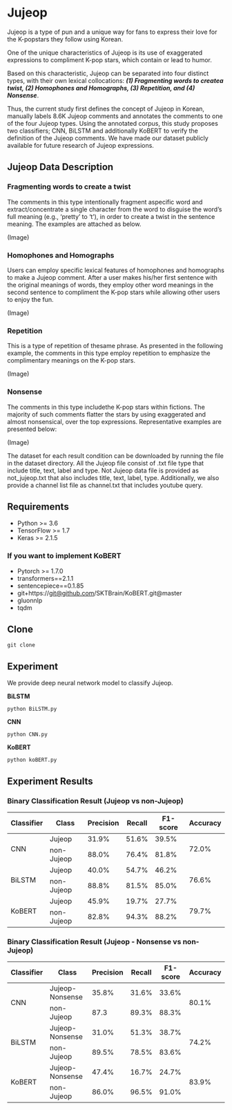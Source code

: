 # Jujeop

Jujeop is  a  type  of  pun  and  a  unique  way for  fans  to  express  their  love  for  the  K-popstars  they  follow  using  Korean. 

One  of  the unique  characteristics  of Jujeop is  its  use  of exaggerated expressions to compliment K-pop stars, which contain or lead to humor. 

Based on this characteristic, Jujeop can be separated into four distinct types, with their own lexical collocations: 
***(1) Fragmenting words to createa twist, (2) Homophones and Homographs, (3) Repetition, and (4) Nonsense***. 

Thus, the current study first defines the concept of Jujeop in Korean, manually labels 8.6K Jujeop comments and annotates the comments to one of the four Jujeop types. Using the annotated corpus, this study proposes two classifiers; CNN, BiLSTM and additionally KoBERT to verify the definition of the Jujeop comments. We have made our dataset publicly available for future research of Jujeop expressions.


## Jujeop Data Description
### Fragmenting  words  to  create  a  twist
The comments in this type intentionally fragment aspecific word and extract/concentrate a single character from the word to disguise the word’s full meaning (e.g., ‘pretty’ to ‘t’), in order to create a twist in the sentence meaning. The examples are attached as below. 

(Image)


### Homophones and Homographs
Users can employ specific lexical features of homophones and homographs to make a Jujeop comment. After a user makes his/her first sentence with the original meanings of words, they employ other word meanings in the second sentence to compliment the K-pop stars while allowing other users to enjoy the fun.

(Image)


### Repetition
This is a type of repetition of thesame phrase. As presented in the following example, the comments in this type employ repetition to emphasize the complimentary meanings on the K-pop stars.

(Image)


### Nonsense
The comments in this type includethe K-pop stars within fictions. The majority of such comments flatter the stars by using exaggerated and almost nonsensical, over the top expressions. Representative examples are presented below:

(Image)


The dataset for each result condition can be downloaded by running the file in the dataset directory. All the Jujeop file consist of .txt file type that include title, text, label and	type. Not Jujeop data file is provided as not_jujeop.txt that also includes title, text, label, type. Additionally, we also provide a channel list file as channel.txt that includes youtube query.


## Requirements
* Python >= 3.6
* TensorFlow >= 1.7
* Keras >= 2.1.5

### If you want to implement KoBERT
* Pytorch >= 1.7.0
* transformers==2.1.1
* sentencepiece==0.1.85
* git+https://git@github.com/SKTBrain/KoBERT.git@master
* gluonnlp
* tqdm

## Clone
```
git clone 
```

## Experiment
We provide deep neural network model to classify Jujeop.

**BiLSTM**
```
python BiLSTM.py
```
**CNN**
```
python CNN.py
```
**KoBERT**
```
python koBERT.py
```

## Experiment Results

### Binary Classification Result (Jujeop vs non-Jujeop)
<table class="tg">
<thead>
  <tr>
    <th class="tg-0pky">Classifier</th>
    <th class="tg-0pky">Class</th>
    <th class="tg-0lax">Precision</th>
    <th class="tg-0lax">Recall</th>
    <th class="tg-0pky">F1-score</th>
    <th class="tg-0lax">Accuracy</th>
  </tr>
</thead>
<tbody>
  <tr>
    <td class="tg-0pky" rowspan="2">CNN</td>
    <td class="tg-0pky">Jujeop</td>
    <td class="tg-0lax"><span style="font-weight:400;font-style:normal;text-decoration:none">31.9%</span></td>
    <td class="tg-0lax"><span style="font-weight:400;font-style:normal;text-decoration:none">51.6%</span></td>
    <td class="tg-0pky"><span style="font-weight:400;font-style:normal;text-decoration:none">39.5%</span></td>
    <td class="tg-0lax" rowspan="2"><span style="font-weight:400;font-style:normal;text-decoration:none">72.0%</span></td>
  </tr>
  <tr>
    <td class="tg-0pky">non-Jujeop</td>
    <td class="tg-0lax">88.0%</td>
    <td class="tg-0lax">76.4%</td>
    <td class="tg-0pky">81.8%</td>
  </tr>
  <tr>
    <td class="tg-0lax" rowspan="2">BiLSTM</td>
    <td class="tg-0lax">Jujeop</td>
    <td class="tg-0lax">40.0%</td>
    <td class="tg-0lax">54.7%</td>
    <td class="tg-0lax">46.2%</td>
    <td class="tg-0lax" rowspan="2">76.6%</td>
  </tr>
  <tr>
    <td class="tg-0lax"><span style="font-weight:normal;font-style:normal;text-decoration:none">non-Jujeop</span></td>
    <td class="tg-0lax">88.8%</td>
    <td class="tg-0lax">81.5%</td>
    <td class="tg-0lax">85.0%</td>
  </tr>
  <tr>
    <td class="tg-0lax" rowspan="2">KoBERT</td>
    <td class="tg-0lax">Jujeop</td>
    <td class="tg-0lax">45.9%</td>
    <td class="tg-0lax">19.7%</td>
    <td class="tg-0lax">27.7%</td>
    <td class="tg-0lax" rowspan="2">79.7%</td>
  </tr>
  <tr>
    <td class="tg-0lax"><span style="font-weight:normal;font-style:normal;text-decoration:none">non-Jujeop</span></td>
     <td class="tg-0lax">82.8%</td>
    <td class="tg-0lax">94.3%</td>
    <td class="tg-0lax">88.2%</td>
  </tr>
</tbody>
</table>

### Binary Classification Result (Jujeop - Nonsense vs non-Jujeop)

<table class="tg">
<thead>
  <tr>
    <th class="tg-0lax">Classifier</th>
    <th class="tg-0lax">Class</th>
    <th class="tg-0lax">Precision</th>
    <th class="tg-0lax">Recall</th>
    <th class="tg-0lax">F1-score</th>
    <th class="tg-0lax">Accuracy</th>
  </tr>
</thead>
<tbody>
  <tr>
    <td class="tg-0lax" rowspan="2">CNN</td>
    <td class="tg-0lax"><span style="font-weight:normal;font-style:normal;text-decoration:none">Jujeop-Nonsense</span></td>
    <td class="tg-0lax">35.8%</td>
    <td class="tg-0lax">31.6%</td>
    <td class="tg-0lax">33.6%</td>
    <td class="tg-0lax" rowspan="2">80.1%</td>
  </tr>
  <tr>
    <td class="tg-0lax">non-Jujeop</td>
    <td class="tg-0lax">87.3</td>
    <td class="tg-0lax">89.3%</td>
    <td class="tg-0lax">88.3%</td>
  </tr>
  <tr>
    <td class="tg-0lax" rowspan="2">BiLSTM</td>
    <td class="tg-0lax"><span style="font-weight:normal;font-style:normal;text-decoration:none">Jujeop-Nonsense</span></td>
    <td class="tg-0lax">31.0%</td>
    <td class="tg-0lax">51.3%</td>
    <td class="tg-0lax">38.7%</td>
    <td class="tg-0lax" rowspan="2">74.2%</td>
  </tr>
  <tr>
    <td class="tg-0lax"><span style="font-weight:normal;font-style:normal;text-decoration:none">non-Jujeop</span></td>
    <td class="tg-0lax">89.5%</td>
    <td class="tg-0lax">78.5%</td>
    <td class="tg-0lax">83.6%</td>
  </tr>
  <tr>
    <td class="tg-0lax" rowspan="2">KoBERT</td>
    <td class="tg-0lax"><span style="font-weight:normal;font-style:normal;text-decoration:none">Jujeop-Nonsense</span></td>
    <td class="tg-0lax">47.4%</td>
    <td class="tg-0lax">16.7%</td>
    <td class="tg-0lax">24.7%</td>
    <td class="tg-0lax" rowspan="2">83.9%</td>
  </tr>
  <tr>
    <td class="tg-0lax"><span style="font-weight:normal;font-style:normal;text-decoration:none">non-Jujeop</span></td>
    <td class="tg-0lax">86.0%</td>
    <td class="tg-0lax">96.5%</td>
    <td class="tg-0lax">91.0%</td>
  </tr>
</tbody>
</table>
